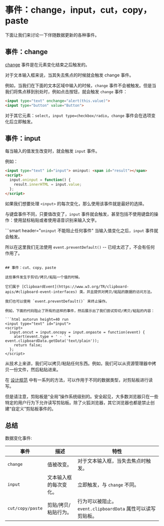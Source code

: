 # 事件：change，input，cut，copy，paste

下面让我们来讨论一下伴随数据更新的各种事件。

## 事件：change

[change](http://www.w3.org/TR/html5/forms.html#event-input-change) 事件是在元素变化结束之后触发的。

对于文本输入框来说，当其失去焦点的时候就会触发 change 事件。

例如，当我们在下面的文本区域中输入的时候，`change` 事件不会被触发。但是当我们将焦点移到别处时，例如点击按钮，就会触发 `change` 事件：

```html autorun height=40 run
<input type="text" onchange="alert(this.value)">
<input type="button" value="Button">
```

对于其它元素：`select`，`input type=checkbox/radio`，`change` 事件会在选项变化后立即触发。

## 事件：input

每当输入的值发生改变时，就会触发 `input` 事件。

例如：

```html autorun height=40 run
<input type="text" id="input"> oninput: <span id="result"></span>
<script>
  input.oninput = function() {
    result.innerHTML = input.value;
  };
</script>
```

如果我们想要处理 `<input>` 的每次变化，那么使用该事件就是最好的选择。

与键盘事件不同，只要值改变了，`input` 事件就会触发，甚至包括不使用键盘的操作：使用鼠标粘贴或者使用语音识别来输入文字。

```smart header="`oninput` 不能阻止任何事件"
当输入值变化之后，`input` 事件就会触发。

所以在这里我们无法使用 `event.preventDefault()` -- 已经太迟了，不会有任何作用了。
```

## 事件：cut、copy、paste

这些事件发生于剪切/拷贝/粘贴一个值的时候。

它们属于 [ClipboardEvent](https://www.w3.org/TR/clipboard-apis/#clipboard-event-interfaces) 类，并且提供对拷贝/粘贴的数据的访问方法。

我们也可以使用 `event.preventDefault()` 来终止操作。

例如，下面的代码阻止了所有的这样的事件，然后展示出了我们尝试剪切/拷贝/粘贴的内容：

​```html autorun height=40 run
<input type="text" id="input">
<script>
  input.oncut = input.oncopy = input.onpaste = function(event) {
    alert(event.type + ' - ' + event.clipboardData.getData('text/plain'));
    return false;
  };
</script>
```

从技术上来讲，我们可以拷贝/粘贴任何东西。例如，我们可以从资源管理器中拷贝一份文件，然后粘贴进来。

在 [设计规范](https://www.w3.org/TR/clipboard-apis/#dfn-datatransfer) 中有一系列的方法，可以作用于不同的数据类型，对剪贴板进行读写。

但是请注意，剪贴板是“全局”操作系统级别的。安全起见，大多数浏览器只在一些特定的用户行为下允许读写剪贴板。除了火狐浏览器，其它浏览器也都是禁止创建“自定义”剪贴板事件的。

## 总结

数据变化事件:

| 事件 | 描述 | 特性 |
|---------|----------|-------------|
| `change`| 值被改变。 | 对于文本输入框，当失去焦点时触发。 |
| `input` | 文本输入框的每次变化。 | 立即触发，与 `change` 不同。 |
| `cut/copy/paste` | 剪贴/拷贝/粘贴行为。 | 行为可以被阻止。`event.clipboardData` 属性可以读写剪贴板。 |

